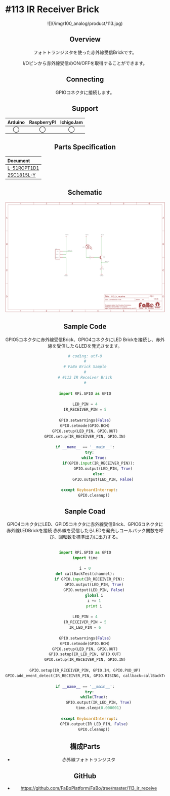 # #113 IR Receiver Brick

<center>![](/img/100_analog/product/113.jpg)
<!--COLORME-->

## Overview
フォトトランジスタを使った赤外線受信Brickです。

I/Oピンから赤外線受信のON/OFFを取得することができます。

## Connecting
GPIOコネクタに接続します。

## Support
|Arduino|RaspberryPI|IchigoJam|
|:--:|:--:|:--:|
|◯|◯|◯|

## Parts Specification
| Document |
|:--|
| [L-51ROPT1D1](http://akizukidenshi.com/catalog/g/gI-04211/) |
| [2SC1815L-Y](http://akizukidenshi.com/catalog/g/gI-06475/) |

## Schematic
![](/img/100_analog/schematic/113_ir_receive.png)

## Sample Code

GPIO5コネクタに赤外線受信Brick、GPIO4コネクタにLED Brickを接続し、赤外線を受信したらLEDを発光させます。

```python
# coding: utf-8
#
# FaBo Brick Sample
#
# #113 IR Receiver Brick
#

import RPi.GPIO as GPIO

LED_PIN = 4
IR_RECEIVER_PIN = 5

GPIO.setwarnings(False)
GPIO.setmode(GPIO.BCM)
GPIO.setup(LED_PIN, GPIO.OUT)
GPIO.setup(IR_RECEIVER_PIN, GPIO.IN)

if __name__ == '__main__':
    try:
        while True:
            if(GPIO.input(IR_RECEIVER_PIN)):
                GPIO.output(LED_PIN, True)
            else:
                GPIO.output(LED_PIN, False)

    except KeyboardInterrupt:
        GPIO.cleanup()

```

## Sanple Coad

GPIO4コネクタにLED、GPIO5コネクタに赤外線受信Brick、GPIO6コネクタに赤外線LEDBrickを接続
赤外線を受信したらLEDを発光しコールバック関数を呼び、回転数を標準出力に出力する。
```python

import RPi.GPIO as GPIO
import time

i = 0
def callBackTest(channel):
    if GPIO.input(IR_RECEIVER_PIN):
        GPIO.output(LED_PIN, True)
        GPIO.output(LED_PIN, False)
        global i
        i += 1
        print i

LED_PIN = 4
IR_RECEIVER_PIN = 5
IR_LED_PIN = 6

GPIO.setwarnings(False)
GPIO.setmode(GPIO.BCM)
GPIO.setup(LED_PIN, GPIO.OUT)
GPIO.setup(IR_LED_PIN, GPIO.OUT)
GPIO.setup(IR_RECEIVER_PIN, GPIO.IN)

GPIO.setup(IR_RECEIVER_PIN, GPIO.IN, GPIO.PUD_UP)
GPIO.add_event_detect(IR_RECEIVER_PIN, GPIO.RISING, callback=callBackTest, bouncetime=300)

if __name__ == '__main__':
    try:
        while(True):
            GPIO.output(IR_LED_PIN, True)
            time.sleep(0.000001)

    except KeyboardInterrupt:
        GPIO.output(IR_LED_PIN, False)
        GPIO.cleanup()

```

## 構成Parts
- 赤外線フォトトランジスタ

## GitHub
- https://github.com/FaBoPlatform/FaBo/tree/master/113_ir_receive
